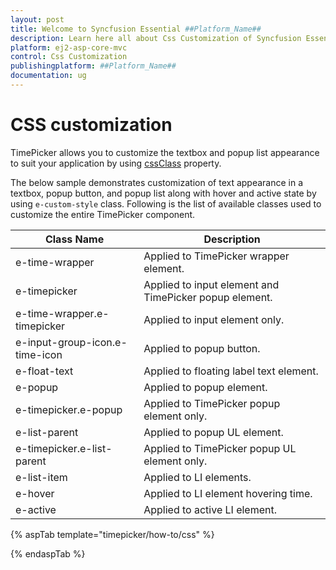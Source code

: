 ```yaml
---
layout: post
title: Welcome to Syncfusion Essential ##Platform_Name##
description: Learn here all about Css Customization of Syncfusion Essential ##Platform_Name## widgets based on HTML5 and jQuery.
platform: ej2-asp-core-mvc
control: Css Customization
publishingplatform: ##Platform_Name##
documentation: ug
---
```



# CSS customization

TimePicker allows you to customize the textbox and popup list appearance to suit your
application by using
[cssClass](https://help.syncfusion.com/cr/aspnetcore-js2/Syncfusion.EJ2.Calendars.TimePicker.html#Syncfusion_EJ2_Calendars_TimePicker_CssClass) property.

The below sample demonstrates customization of text appearance in a textbox, popup button, and popup list along with hover and active
state by using `e-custom-style` class. Following is the list of available classes used to customize the entire TimePicker component.

| **Class Name** | **Description** |
| --- | --- |
| e-time-wrapper | Applied to TimePicker wrapper element. |
| e-timepicker |  Applied to input element and TimePicker popup element. |
| e-time-wrapper.e-timepicker | Applied to input element only. |
| e-input-group-icon.e-time-icon | Applied to popup button. |
| e-float-text | Applied to floating label text element. |
| e-popup | Applied to popup element. |
| e-timepicker.e-popup | Applied to TimePicker popup element only. |
| e-list-parent | Applied to popup UL element. |
| e-timepicker.e-list-parent | Applied to TimePicker popup UL element only. |
| e-list-item | Applied to LI elements. |
| e-hover | Applied to LI element hovering time. |
| e-active | Applied to active LI element. |

{% aspTab template="timepicker/how-to/css" %}

{% endaspTab %}